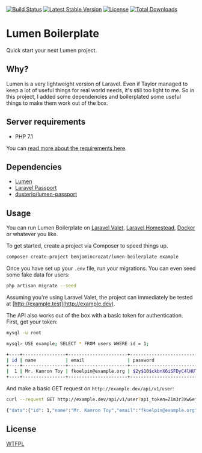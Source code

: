 [![Build Status](https://travis-ci.org/benjamincrozat/lumen-boilerplate.svg?branch=master)](https://travis-ci.org/benjamincrozat/lumen-boilerplate)
[![Latest Stable Version](https://poser.pugx.org/benjamincrozat/lumen-boilerplate/v/stable)](https://packagist.org/packages/benjamincrozat/lumen-boilerplate)
[![License](https://poser.pugx.org/benjamincrozat/lumen-boilerplate/license)](https://packagist.org/packages/benjamincrozat/lumen-boilerplate)
[![Total Downloads](https://poser.pugx.org/benjamincrozat/lumen-boilerplate/downloads)](https://packagist.org/packages/benjamincrozat/lumen-boilerplate)

# Lumen Boilerplate

Quick start your next Lumen project.

## Why?

Lumen is a very lightweight version of Laravel. Even if Taylor managed to keep a lot of useful things for real world needs, it's still too light to me. So in this project, I added some dependencies and boilerplated some useful things to make them work out of the box.

## Server requirements

- PHP 7.1

You can [read more about the requirements here](https://lumen.laravel.com/docs/5.5/installation#server-requirements).

## Dependencies

- [Lumen](https://lumen.laravel.com/docs)
- [Laravel Passport](https://laravel.com/docs/passport)
- [dusterio/lumen-passport](https://github.com/dusterio/lumen-passport)

## Usage

You can run Lumen Boilerplate on [Laravel Valet](https://laravel.com/docs/valet), [Laravel Homestead](https://laravel.com/docs/homestead), [Docker](https://www.docker.com/) or whatever you like.

To get started, create a project via Composer to speed things up.

```bash
composer create-project benjamincrozat/lumen-boilerplate example
```

Once you have set up your `.env` file, run your migrations. You can even seed some fake data for users:

```bash
php artisan migrate --seed
```

Assuming you're using Laravel Valet, the project can immediately be tested at [http://example.test](http://example.dev).

The API also works out of the box with a basic token for authentication. First, get your token:

```bash
mysql -u root

mysql> USE example; SELECT * FROM users WHERE id = 1;

+----+----------------+----------------------+--------------------------------------------------------------+--------------------------------------------------------------+----------------+---------------------+---------------------+
| id | name           | email                | password                                                     | api_token                                                    | remember_token | created_at          | updated_at          |
+----+----------------+----------------------+--------------------------------------------------------------+--------------------------------------------------------------+----------------+---------------------+---------------------+
|  1 | Mr. Kamron Toy | fkoelpin@example.org | $2y$10$ckbnX6iSFDyC4lHUT.ClwOC59zOkqzbv8sfkTIoNbmRRE.RakRq.K | Z1m3r3Xw6ejiSZwKwJxTXQCdcGThp78Crs4HoviKUxoGNkPNN7rbo8IliU5u | U6udLlAqAx     | 2017-11-17 22:46:11 | 2017-11-17 22:46:11 |
+----+----------------+----------------------+--------------------------------------------------------------+--------------------------------------------------------------+----------------+---------------------+---------------------+
```

And make a basic GET request on `http://example.dev/api/v1/user`:

```bash
curl --request GET http://example.dev/api/v1/user?api_token=Z1m3r3Xw6ejiSZwKwJxTXQCdcGThp78Crs4HoviKUxoGNkPNN7rbo8IliU5u

{"data":{"id": 1,"name":"Mr. Kamron Toy","email":"fkoelpin@example.org"}}
```

## License

[WTFPL](http://www.wtfpl.net/about/)

